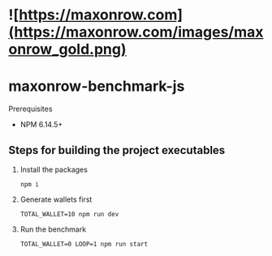 
# ![https://maxonrow.com](https://maxonrow.com/images/maxonrow_gold.png)

# maxonrow-benchmark-js

Prerequisites
* NPM 6.14.5+


## Steps for building the project executables

1. Install the packages

    `npm i`


2. Generate wallets first

    `TOTAL_WALLET=10 npm run dev`


3.  Run the benchmark

    `TOTAL_WALLET=0 LOOP=1 npm run start`





